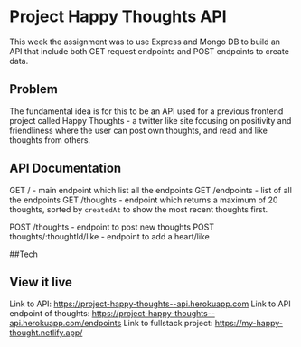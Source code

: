 # Project Happy Thoughts API

This week the assignment was to use Express and Mongo DB to build an API that include both GET request endpoints and POST endpoints to create data.

## Problem

The fundamental idea is for this to be an API used for a previous frontend project called Happy Thoughts - a twitter like site focusing on positivity and friendliness where the user can post own thoughts, and read and like thoughts from others.

## API Documentation

GET / - main endpoint which list all the endpoints
GET /endpoints - list of all the endpoints
GET /thoughts - endpoint which returns a maximum of 20 thoughts, sorted by `createdAt` to show the most recent thoughts first.

POST /thoughts - endpoint to post new thoughts
POST thoughts/:thoughtId/like - endpoint to add a heart/like

##Tech




## View it live

Link to API: https://project-happy-thoughts--api.herokuapp.com
Link to API endpoint of thoughts: https://project-happy-thoughts--api.herokuapp.com/endpoints
Link to fullstack project: https://my-happy-thought.netlify.app/
